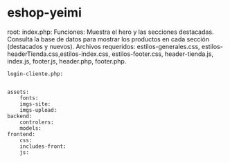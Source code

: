 # eshop-yeimi

root:
    index.php:
    Funciones: Muestra el hero y las secciones destacadas. Consulta la base de datos para mostrar los productos en cada sección (destacados y nuevos).
    Archivos requeridos: estilos-generales.css, estilos-headerTienda.css,estilos-index.css, estilos-footer.css, header-tienda.js, index.js, footer.js, header.php, footer.php.

    login-cliente.php:
    

    assets:
        fonts:
        imgs-site:
        imgs-upload:
    backend:
        controlers:
        models:
    frontend:
        css:
        includes-front:
        js: